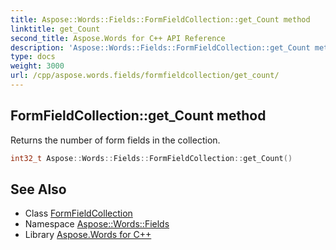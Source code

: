 ```yaml
---
title: Aspose::Words::Fields::FormFieldCollection::get_Count method
linktitle: get_Count
second_title: Aspose.Words for C++ API Reference
description: 'Aspose::Words::Fields::FormFieldCollection::get_Count method. Returns the number of form fields in the collection in C++.'
type: docs
weight: 3000
url: /cpp/aspose.words.fields/formfieldcollection/get_count/
---
```

## FormFieldCollection::get_Count method


Returns the number of form fields in the collection.

```cpp
int32_t Aspose::Words::Fields::FormFieldCollection::get_Count()
```

## See Also

* Class [FormFieldCollection](../)
* Namespace [Aspose::Words::Fields](../../)
* Library [Aspose.Words for C++](../../../)
